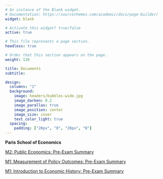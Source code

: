 ```yaml
---
# An instance of the Blank widget.
# Documentation: https://sourcethemes.com/academic/docs/page-builder/
widget: blank

# Activate this widget? true/false
active: true

# This file represents a page section.
headless: true

# Order that this section appears on the page.
weight: 120

title: Documents
subtitle:

design:
  columns: "1"
  background:
    image: headers/bubbles-wide.jpg
    image_darken: 0.2
    image_parallax: true
    image_position: center
    image_size: cover
    text_color_light: true
  spacing:
    padding: ["20px", "0", "20px", "0"]
---
```


**Paris School of Economics**

[M2: Public Economics: Pre-Exam Summary](http://arturobminski.com/pse/public/)

[M1: Measurement of Policy Outcomes: Pre-Exam Summary](http://arturobminski.com/pse/measurement/)

[M1: Introduction to Economic History: Pre-Exam Summary](http://arturobminski.com/pse/intro-ecohist/)

